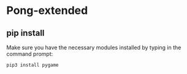 # Pong-extended

## pip install
Make sure you have the necessary modules installed by typing in the command prompt:
```
pip3 install pygame
```
